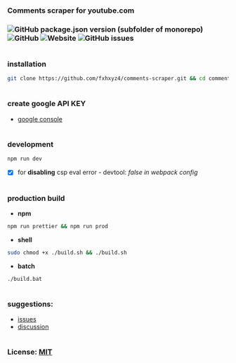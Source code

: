 ### Comments scraper for youtube.com

### ![GitHub package.json version (subfolder of monorepo)](https://img.shields.io/github/package-json/v/fxhxyz4/comments-scraper) ![GitHub](https://img.shields.io/github/license/fxhxyz4/comments-scraper) ![Website](https://img.shields.io/website?url=https%3A%2F%2Ffxhxyz4.github.io%2Fcomments-scraper) ![GitHub issues](https://img.shields.io/github/issues/fxhxyz4/comments-scraper)

#

### installation

```bash
git clone https://github.com/fxhxyz4/comments-scraper.git && cd comments-scraper && npm i
```

#

### create google API KEY

- [google console](https://console.cloud.google.com/apis/dashboard)

#

### development

```bash
npm run dev
```

- [x] for **disabling** csp eval error - devtool: _false in webpack config_

#

### production build

- **npm**

```bash
npm run prettier && npm run prod
```

- **shell**

```bash
sudo chmod +x ./build.sh && ./build.sh
```

- **batch**

```bash
./build.bat
```

#

### suggestions:

- [issues](https://github.com/fxhxyz4/comments-scraper/issues)
- [discussion](https://github.com/fxhxyz4/comments-scraper/discussions)

#

### License: [MIT](https://fxhxyz.mit-license.org)
